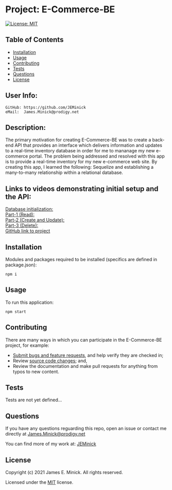 # Project: E-Commerce-BE

  [![License: MIT](https://img.shields.io/badge/License-MIT-yellow.svg)](https://opensource.org/licenses/MIT)
  
## Table of Contents

*    [Installation](#installation)
*    [Usage](#usage)
*    [Contributing](#contributing)
*    [Tests](#tests)
*    [Questions](#questions)
*    [License](#license)

## User Info:
    GitHub: https://github.com/JEMinick   
    eMail:  James.Minick@prodigy.net

## Description: 

The primary motivation for creating E-Commerce-BE was to create a back-end API that provides an interface which delivers information and updates to a real-time inventory database in order for me to mananage my new e-commerce portal.
The problem being addressed and resolved with this app is to provide a real-time inventory for my new e-commerce web site.
By creating this app, I learned the following: Sequelize and establishing a many-to-many relationship within a relational database.

## Links to videos demonstrating initial setup and the API:
[Database initialization:](https://youtu.be/ZpAh9nuaQZE)<br/>
[Part-1 (Read):](https://youtu.be/LSi43goyzmg)<br/>
[Part-2 (Create and Update):](https://youtu.be/mR5Y86-38dc)<br/>
[Part-3 (Delete):](https://youtu.be/FYDBt7dRp7A)<br/>
[GitHub link to project](https://github.com/JEMinick/E-Commerce-BE)<br/>

## Installation
<a name="installation"></a>

Modules and packages required to be installed (specifics are defined in package.json):

```shell
npm i
```

## Usage
<a name="usage"></a>

To run this application:
```shell
npm start
```

## Contributing
<a name="contributing"></a>
There are many ways in which you can participate in the E-Commerce-BE project, for example:
*    [Submit bugs and feature requests](https://github.com/JEMinick/E-Commerce-BE/issues), and help verify they are checked in;
*    Review [source code changes](https://github.com/JEMinick/E-Commerce-BE/pulls); and,
*    Review the documentation and make pull requests for anything from typos to new content.

## Tests
<a name="tests"></a>
   Tests are not yet defined...

## Questions
<a name="questions"></a>
If you have any questions reguarding this repo, open an issue or
contact me directly at James.Minick@prodigy.net

You can find more of my work at: [JEMinick](https://github.com/JEMinick)

## License
<a name="license"></a>
Copyright (c) 2021 James E. Minick. All rights reserved.

Licensed under the [MIT](./LICENSE) license.


